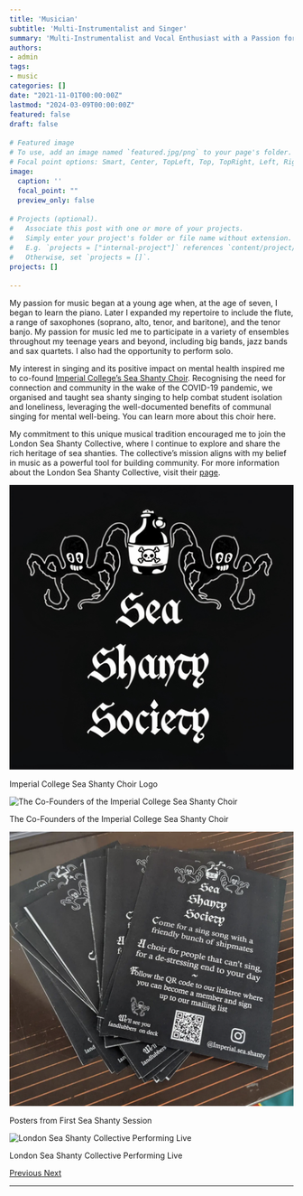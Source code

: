 ```yaml
---
title: 'Musician'
subtitle: 'Multi-Instrumentalist and Singer'
summary: 'Multi-Instrumentalist and Vocal Enthusiast with a Passion for Ensemble and Community Music'
authors:
- admin
tags:
- music
categories: []
date: "2021-11-01T00:00:00Z"
lastmod: "2024-03-09T00:00:00Z"
featured: false
draft: false

# Featured image
# To use, add an image named `featured.jpg/png` to your page's folder.
# Focal point options: Smart, Center, TopLeft, Top, TopRight, Left, Right, BottomLeft, Bottom, BottomRight
image:
  caption: ''
  focal_point: ""
  preview_only: false

# Projects (optional).
#   Associate this post with one or more of your projects.
#   Simply enter your project's folder or file name without extension.
#   E.g. `projects = ["internal-project"]` references `content/project/deep-learning/index.md`.
#   Otherwise, set `projects = []`.
projects: []

---
```


My passion for music began at a young age when, at the age of seven, I began to learn the piano. Later I expanded my repertoire to include the flute, a range of saxophones (soprano, alto, tenor, and baritone), and the tenor banjo. My passion for music led me to participate in a variety of ensembles throughout my teenage years and beyond, including big bands, jazz bands and sax quartets. I also had the opportunity to perform solo.

My interest in singing and its positive impact on mental health inspired me to co-found [Imperial College’s Sea Shanty Choir](https://www.imperialcollegeunion.org/activities/a-to-z/sea-shanty). Recognising the need for connection and community in the wake of the COVID-19 pandemic, we organised and taught sea shanty singing to help combat student isolation and loneliness, leveraging the well-documented benefits of communal singing for mental well-being. You can learn more about this choir here.

My commitment to this unique musical tradition encouraged me to join the London Sea Shanty Collective, where I continue to explore and share the rich heritage of sea shanties. The collective’s mission aligns with my belief in music as a powerful tool for building community. For more information about the London Sea Shanty Collective, visit their [page](https://londonseashantycollective.com).

<div id="musicGalleryCarousel" class="carousel slide" data-ride="carousel">
  <div class="carousel-inner">
    <div class="carousel-item active">
      <img src="gallery/IMG4.jpg" class="d-block w-100" alt="Imperial College Sea Shanty Choir Logo">
      <div class="carousel-caption d-none d-md-block">
        <p>Imperial College Sea Shanty Choir Logo</p>
      </div>
    </div>
    <div class="carousel-item">
      <img src="gallery/IMG1.jpg" class="d-block w-100" alt="The Co-Founders of the Imperial College Sea Shanty Choir">
      <div class="carousel-caption d-none d-md-block">
        <p>The Co-Founders of the Imperial College Sea Shanty Choir</p>
      </div>
    </div>
    <div class="carousel-item">
      <img src="gallery/IMG2.jpg" class="d-block w-100" alt="Posters from First Sea Shanty Session">
      <div class="carousel-caption d-none d-md-block">
        <p>Posters from First Sea Shanty Session</p>
      </div>
    </div>
    <div class="carousel-item">
      <img src="gallery/IMG3.jpg" class="d-block w-100" alt="London Sea Shanty Collective Performing Live">
      <div class="carousel-caption d-none d-md-block">
        <p>London Sea Shanty Collective Performing Live</p>
      </div>
    </div>
  </div>
  <a class="carousel-control-prev" href="#musicGalleryCarousel" role="button" data-slide="prev">
    <span class="carousel-control-prev-icon" aria-hidden="true"></span>
    <span class="sr-only">Previous</span>
  </a>
  <a class="carousel-control-next" href="#musicGalleryCarousel" role="button" data-slide="next">
    <span class="carousel-control-next-icon" aria-hidden="true"></span>
    <span class="sr-only">Next</span>
  </a>
</div>

---
